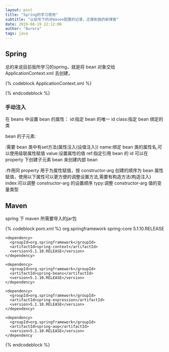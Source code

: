 ```yaml
---
layout: post
title: "Spring的学习使用"
subtitle: "以前写下的对maven配置的记录，迁移到我的新博客"
date: 2019-08-19 22:12:06
author: "Aurora"
tags: java
---
```


## Spring

总的来说目前我所学习的spring，就是将 bean 对象交给 ApplicationContext.xml 去创建，

{% codeblock ApplicationContext.xml %}
<?xml version="1.0" encoding="UTF-8"?>
<beans xmlns="http://www.springframework.org/schema/beans"
	xmlns:xsi="http://www.w3.org/2001/XMLSchema-instance"
	xsi:schemaLocation="http://www.springframework.org/schema/beans http://www.springframework.org/schema/beans/spring-beans.xsd">
</beans>
{% endcodeblock %}

### 手动注入

在 beans 中设置 bean 的属性：
id:指定 bean 的唯一 id
class:指定 bean 绑定的类

bean 的子元素:

<property>:需要 bean 类中有set方法(属性注入(设值注入))
name:绑定 bean 类的属性名,可以使用级联属性赋值
value:设置属性的值
ref:指定引用 bean 的 id
可以在 property 下创建子元素 bean 来创建内部 bean

<constructor-arg>:作用同 property 用于为属性赋值，按 constructor-arg 创建的顺序为 bean 属性赋值，使用以下属性可以更方便的调整设置方法,需要有构造方法(构造注入)
index:可以调整 constructor-arg 的设置顺序
typy:调整 constructor-arg 值的变量类型

## Maven
spring 下 maven 所需要导入的jar包

{% codeblock pom.xml %}
    <dependency>
      <groupId>org.springframework</groupId>
      <artifactId>spring-core</artifactId>
      <version>5.1.10.RELEASE</version>
    </dependency>

    <dependency>
      <groupId>org.springframework</groupId>
      <artifactId>spring-context</artifactId>
      <version>5.1.10.RELEASE</version>
    </dependency>

    <dependency>
      <groupId>org.springframework</groupId>
      <artifactId>spring-beans</artifactId>
      <version>5.1.10.RELEASE</version>
    </dependency>

    <dependency>
      <groupId>org.springframework</groupId>
      <artifactId>spring-expression</artifactId>
      <version>5.1.10.RELEASE</version>
    </dependency>

    <dependency>
      <groupId>org.springframework</groupId>
      <artifactId>spring-aop</artifactId>
      <version>5.1.10.RELEASE</version>
    </dependency
{% endcodeblock %}
